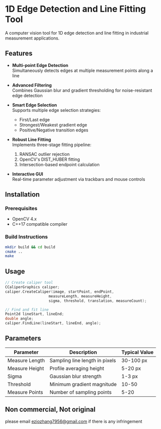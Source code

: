 # 1D Edge Detection and Line Fitting Tool

A computer vision tool for 1D edge detection and line fitting in industrial measurement applications.

## Features

- **Multi-point Edge Detection**  
  Simultaneously detects edges at multiple measurement points along a line

- **Advanced Filtering**  
  Combines Gaussian blur and gradient thresholding for noise-resistant edge detection

- **Smart Edge Selection**  
  Supports multiple edge selection strategies:
  - First/Last edge
  - Strongest/Weakest gradient edge
  - Positive/Negative transition edges

- **Robust Line Fitting**  
  Implements three-stage fitting pipeline:
  1. RANSAC outlier rejection
  2. OpenCV's DIST_HUBER fitting
  3. Intersection-based endpoint calculation

- **Interactive GUI**  
  Real-time parameter adjustment via trackbars and mouse controls

## Installation

### Prerequisites
- OpenCV 4.x
- C++17 compatible compiler

### Build Instructions
```bash
mkdir build && cd build
cmake ..
make
```

## Usage

```cpp
// Create caliper tool
CCaliperGraphics caliper;
caliper.CreateCaliper(image, startPoint, endPoint, 
                    measureLength, measureHeight, 
                    sigma, threshold, translation, measureCount);

// Find and fit line
Point2d lineStart, lineEnd;
double angle;
caliper.FindLine(lineStart, lineEnd, angle);
```

## Parameters

| Parameter       | Description                          | Typical Value |
|-----------------|--------------------------------------|---------------|
| Measure Length  | Sampling line length in pixels       | 30-100 px     |
| Measure Height  | Profile averaging height             | 5-20 px       |
| Sigma           | Gaussian blur strength               | 1-3 px        |
| Threshold       | Minimum gradient magnitude           | 10-50         |
| Measure Points  | Number of sampling points            | 5-20          |

## Non commercial, Not original
please email eziozhang7956@gmail.com if there is any infringement
